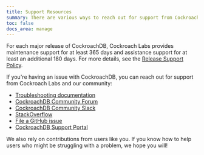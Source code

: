 ```yaml
---
title: Support Resources
summary: There are various ways to reach out for support from Cockroach Labs and our community.
toc: false
docs_area: manage
---
```


For each major release of CockroachDB, Cockroach Labs provides maintenance support for at least 365 days and assistance support for at least an additional 180 days. For more details, see the [Release Support Policy](../releases/release-support-policy.html).

If you're having an issue with CockroachDB, you can reach out for support from Cockroach Labs and our community:

- [Troubleshooting documentation](troubleshooting-overview.html)
- [CockroachDB Community Forum](https://forum.cockroachlabs.com)
- [CockroachDB Community Slack](https://cockroachdb.slack.com)
- [StackOverflow](http://stackoverflow.com/questions/tagged/cockroachdb)
- [File a GitHub issue](file-an-issue.html)
- [CockroachDB Support Portal](https://support.cockroachlabs.com)

We also rely on contributions from users like you. If you know how to help users who might be struggling with a problem, we hope you will!
